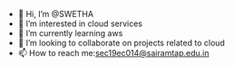 - 👋 Hi, I’m @SWETHA
- 👀 I’m interested in cloud services
- 🌱 I’m currently learning aws
- 💞️ I’m looking to collaborate on projects related to cloud
- 📫 How to reach me:sec19ec014@sairamtap.edu.in

<!---
SWETHA17-bby/SWETHA17-bby is a ✨ special ✨ repository because its `README.md` (this file) appears on your GitHub profile.
You can click the Preview link to take a look at your changes.
--->
